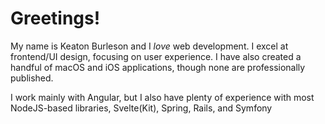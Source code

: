# Greetings!

My name is Keaton Burleson and I _love_ web development. I excel at frontend/UI design, focusing on user experience.
I have also created a handful of macOS and iOS applications, though none are professionally published.

I work mainly with Angular, but I also have plenty of experience with most NodeJS-based libraries, Svelte(Kit), Spring, Rails, and Symfony
